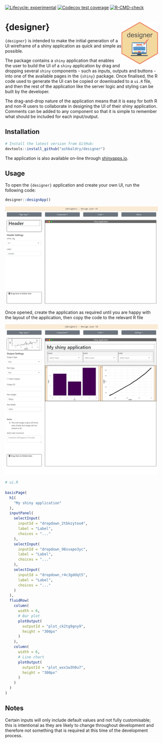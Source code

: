 
<!-- badges: start -->
[![Lifecycle: experimental](https://img.shields.io/badge/lifecycle-experimental-orange.svg)](https://lifecycle.r-lib.org/articles/stages.html#experimental)
[![Codecov test coverage](https://codecov.io/gh/ashbaldry/designer/branch/main/graph/badge.svg)](https://codecov.io/gh/ashbaldry/designer?branch=main)
[![R-CMD-check](https://github.com/ashbaldry/designer/workflows/R-CMD-check/badge.svg)](https://github.com/ashbaldry/designer/actions)
<!-- badges: end -->

# {designer} <img src="https://raw.githubusercontent.com/ashbaldry/designer/master/man/figures/logo.png" align="right" width="120"/>

`{designer}` is intended to make the initial generation of a UI wireframe of a shiny application as quick and simple as possible. 

The package contains a `shiny` application that enables the user to build the UI of a `shiny` application by drag and dropping several `shiny` components - such as inputs, outputs and buttons - into one of the available pages in the `{shiny}` package. Once finalised, the R code used to generate the UI can be copied or downloaded to a `ui.R` file, and then the rest of the application like the server logic and styling can be built by the developer.

The drag-and-drop nature of the application means that it is easy for both R and non-R users to collaborate in designing the UI of their shiny application. Comments can be added to any component so that it is simple to remember what should be included for each input/output.

## Installation

``` r
# Install the latest version from GitHub:
devtools::install_github("ashbaldry/designer")
```

The application is also available on-line through [shinyapps.io](https://ashbaldry.shinyapps.io/designer).

## Usage

To open the `{designer}` application and create your own UI, run the following code:

``` r
designer::designApp()
```

![](man/figures/example_app.jpeg)

Once opened, create the application as required until you are happy with the layout of the application, then copy the code to the relevant R file

![](man/figures/example_app_filled.jpeg)

``` r
# ui.R

basicPage(
  h1(
    "My shiny application"
  ),
  inputPanel(
    selectInput(
      inputId = "dropdown_2tbkzytoo4",
      label = "Label",
      choices = "..."
    ),
    selectInput(
      inputId = "dropdown_98svapo3yc",
      label = "Label",
      choices = "..."
    ),
    selectInput(
      inputId = "dropdown_r4c3gddqt5",
      label = "Label",
      choices = "..."
    )
  ),
  fluidRow(
    column(
      width = 6,
      # Bar plot
      plotOutput(
        outputId = "plot_ck2tg9gny9",
        height = "300px"
      )
    ),
    column(
      width = 6,
      # Line chart
      plotOutput(
        outputId = "plot_wxx1w3h0u7",
        height = "300px"
      )
    )
  )
)
```

## Notes

Certain inputs will only include default values and not fully customisable; this is intentional as they are likely to change throughout development and therefore not something that is required at this time of the development process.
